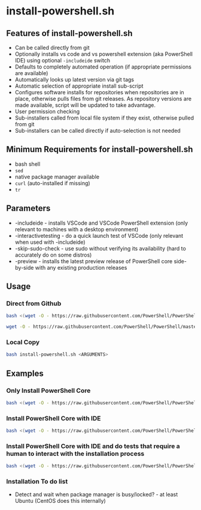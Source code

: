# install-powershell.sh

## Features of install-powershell.sh

* Can be called directly from git
* Optionally installs vs code and vs powershell extension (aka PowerShell IDE) using optional `-includeide` switch
* Defaults to completely automated operation (if appropriate permissions are available)
* Automatically looks up latest version via git tags
* Automatic selection of appropriate install sub-script
* Configures software installs for repositories when repositories are in place, otherwise pulls files from git releases.  As repository versions are made available, script will be updated to take advantage.
* User permission checking
* Sub-installers called from local file system if they exist, otherwise pulled from git
* Sub-installers can be called directly if auto-selection is not needed

## Minimum Requirements for install-powershell.sh

* bash shell
* `sed`
* native package manager available
* `curl` (auto-installed if missing)
* `tr`

## Parameters

* -includeide - installs VSCode and VSCode PowerShell extension (only relevant to machines with a desktop environment)
* -interactivetesting - do a quick launch test of VSCode (only relevant when used with -includeide)
* -skip-sudo-check - use sudo without verifying its availability (hard to accurately do on some distros)
* -preview - installs the latest preview release of PowerShell core side-by-side with any existing production releases

## Usage

### Direct from Github

```bash
bash <(wget -O - https://raw.githubusercontent.com/PowerShell/PowerShell/master/tools/install-powershell.sh) <ARGUMENTS>

wget -O - https://raw.githubusercontent.com/PowerShell/PowerShell/master/tools/install-powershell.sh | bash -s <ARGUMENTS>
```

### Local Copy

```bash
bash install-powershell.sh <ARGUMENTS>
```

## Examples

### Only Install PowerShell Core

```bash
bash <(wget -O - https://raw.githubusercontent.com/PowerShell/PowerShell/master/tools/install-powershell.sh)
```

### Install PowerShell Core with IDE

```bash
bash <(wget -O - https://raw.githubusercontent.com/PowerShell/PowerShell/master/tools/install-powershell.sh) -includeide
```

### Install PowerShell Core with IDE and do tests that require a human to interact with the installation process

```bash
bash <(wget -O - https://raw.githubusercontent.com/PowerShell/PowerShell/master/tools/install-powershell.sh) -includeide -interactivetesting
```

### Installation To do list

* Detect and wait when package manager is busy/locked? - at least Ubuntu (CentOS does this internally)
